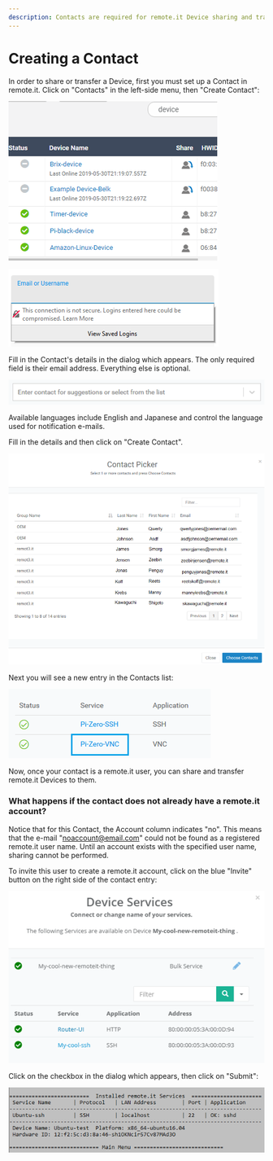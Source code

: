 ```yaml
---
description: Contacts are required for remote.it Device sharing and transfer.
---
```


# Creating a Contact

In order to share or transfer a Device, first you must set up a Contact in remote.it. Click on "Contacts" in the left-side menu, then "Create Contact":

![](../../.gitbook/assets/image%20%28388%29.png)

![](../../.gitbook/assets/image%20%28453%29.png)

Fill in the Contact's details in the dialog which appears.  The only required field is their email address. Everything else is optional.

![](../../.gitbook/assets/image%20%28126%29.png)

Available languages include English and Japanese and control the language used for notification e-mails.

Fill in the details and then click on "Create Contact".  

![](../../.gitbook/assets/image%20%28246%29.png)

Next you will see a new entry in the Contacts list:

![](../../.gitbook/assets/image%20%28109%29.png)

Now, once your contact is a remote.it user, you can share and transfer remote.it Devices to them.

### What happens if the contact does not already have a remote.it account?

Notice that for this Contact, the Account column indicates "no".  This means that the e-mail "noaccount@email.com" could not be found as a registered remote.it user name.  Until an account exists with the specified user name, sharing cannot be performed.

To invite this user to create a remote.it account, click on the blue "Invite" button on the right side of the contact entry:

![](../../.gitbook/assets/image%20%2890%29.png)

Click on the checkbox in the dialog which appears, then click on "Submit":

![](../../.gitbook/assets/image%20%2823%29.png)

